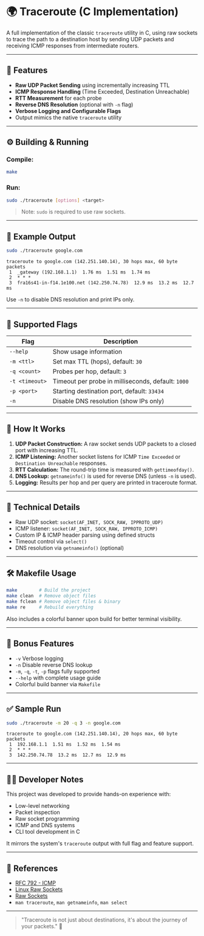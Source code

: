 # 🌍 Traceroute (C Implementation)

A full implementation of the classic `traceroute` utility in C, using raw sockets to trace the path to a destination host by sending UDP packets and receiving ICMP responses from intermediate routers.

---

## 🚀 Features

- **Raw UDP Packet Sending** using incrementally increasing TTL
- **ICMP Response Handling** (Time Exceeded, Destination Unreachable)
- **RTT Measurement** for each probe
- **Reverse DNS Resolution** (optional with `-n` flag)
- **Verbose Logging and Configurable Flags**
- Output mimics the native `traceroute` utility

---

## ⚙️ Building & Running

### Compile:
```bash
make
```

### Run:
```bash
sudo ./traceroute [options] <target>
```

> Note: `sudo` is required to use raw sockets.

---

## 🧪 Example Output

```bash
sudo ./traceroute google.com
```
```
traceroute to google.com (142.251.140.14), 30 hops max, 60 byte packets
 1  _gateway (192.168.1.1)  1.76 ms  1.51 ms  1.74 ms  
 2  * * *  
 3  fra16s41-in-f14.1e100.net (142.250.74.78)  12.9 ms  13.2 ms  12.7 ms  
```
Use `-n` to disable DNS resolution and print IPs only.

---

## 🧩 Supported Flags

| Flag           | Description                                         |
|----------------|-----------------------------------------------------|
| `--help`       | Show usage information                              |
| `-m <ttl>`     | Set max TTL (hops), default: `30`                   |
| `-q <count>`   | Probes per hop, default: `3`                        |
| `-t <timeout>` | Timeout per probe in milliseconds, default: `1000` |
| `-p <port>`    | Starting destination port, default: `33434`         |
| `-n`           | Disable DNS resolution (show IPs only)              |

---

## 🧠 How It Works

1. **UDP Packet Construction:** A raw socket sends UDP packets to a closed port with increasing TTL.
2. **ICMP Listening:** Another socket listens for ICMP `Time Exceeded` or `Destination Unreachable` responses.
3. **RTT Calculation:** The round-trip time is measured with `gettimeofday()`.
4. **DNS Lookup:** `getnameinfo()` is used for reverse DNS (unless `-n` is used).
5. **Logging:** Results per hop and per query are printed in traceroute format.

---

## 🧵 Technical Details

- Raw UDP socket: `socket(AF_INET, SOCK_RAW, IPPROTO_UDP)`
- ICMP listener: `socket(AF_INET, SOCK_RAW, IPPROTO_ICMP)`
- Custom IP & ICMP header parsing using defined structs
- Timeout control via `select()`
- DNS resolution via `getnameinfo()` (optional)

---

## 🛠️ Makefile Usage

```bash
make        # Build the project
make clean  # Remove object files
make fclean # Remove object files & binary
make re     # Rebuild everything
```

Also includes a colorful banner upon build for better terminal visibility.

---

## 🎁 Bonus Features

- `-v` Verbose logging
- `-n` Disable reverse DNS lookup
- `-m`, `-q`, `-t`, `-p` flags fully supported
- `--help` with complete usage guide
- Colorful build banner via `Makefile`

---

## ✅ Sample Run

```bash
sudo ./traceroute -m 20 -q 3 -n google.com
```
```
traceroute to google.com (142.251.140.14), 20 hops max, 60 byte packets
 1  192.168.1.1  1.51 ms  1.52 ms  1.54 ms
 2  * * *
 3  142.250.74.78  13.2 ms  12.7 ms  12.9 ms
```

---

## 👨‍💻 Developer Notes

This project was developed to provide hands-on experience with:

- Low-level networking
- Packet inspection
- Raw socket programming
- ICMP and DNS systems
- CLI tool development in C

It mirrors the system's `traceroute` output with full flag and feature support.

---

## 🔗 References

- [RFC 792 - ICMP](https://tools.ietf.org/html/rfc792)
- [Linux Raw Sockets](https://man7.org/linux/man-pages/man7/raw.7.html)
- [Raw Sockets](https://medium.com/@erdogancayir/raw-socketler-kullan%C4%B1m%C4%B1-raw-sockets-89f65d8ce063)
- `man traceroute`, `man getnameinfo`, `man select`

---

> "Traceroute is not just about destinations, it's about the journey of your packets." 🚀

